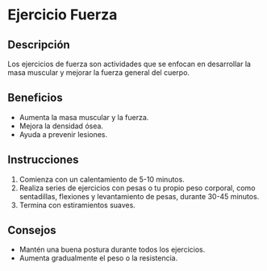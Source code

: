 # Ejercicio Fuerza
## Descripción
Los ejercicios de fuerza son actividades que se enfocan en desarrollar la masa muscular y mejorar la fuerza general del cuerpo.
## Beneficios
- Aumenta la masa muscular y la fuerza.
- Mejora la densidad ósea.
- Ayuda a prevenir lesiones.
## Instrucciones
1. Comienza con un calentamiento de 5-10 minutos.
2. Realiza series de ejercicios con pesas o tu propio peso corporal, como sentadillas, flexiones y levantamiento de pesas, durante 30-45 minutos.
3. Termina con estiramientos suaves.
## Consejos
- Mantén una buena postura durante todos los ejercicios.
- Aumenta gradualmente el peso o la resistencia.
